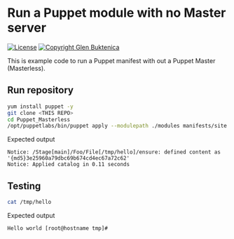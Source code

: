 # Run a Puppet module with no Master server

[![License](https://img.shields.io/badge/License-MIT-blue.svg)](https://opensource.org/licenses/MIT)
[![Copyright Glen Buktenica](https://img.shields.io/badge/Copyright-Glen_Buktenica-blue.svg)](http://buktenica.com)

This is example code to run a Puppet manifest with out a Puppet Master (Masterless).

## Run repository

```bash
yum install puppet -y
git clone <THIS REPO>
cd Puppet_Masterless
/opt/puppetlabs/bin/puppet apply --modulepath ./modules manifests/site.pp
```

Expected output

```plaintext
Notice: /Stage[main]/Foo/File[/tmp/hello]/ensure: defined content as '{md5}3e25960a79dbc69b674cd4ec67a72c62'
Notice: Applied catalog in 0.11 seconds
```

## Testing

```bash
cat /tmp/hello
```

Expected output

```Plaintext
Hello world [root@hostname tmp]#
```